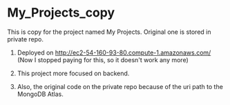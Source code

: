 # My_Projects_copy
This is copy for the project named My Projects. Original one is stored in private repo.

1. Deployed on http://ec2-54-160-93-80.compute-1.amazonaws.com/
(Now I stopped paying for this, so it doesn't work any more)

2. This project more focused on backend.

3. Also, the original code on the private repo because of the uri path to the MongoDB Atlas.
